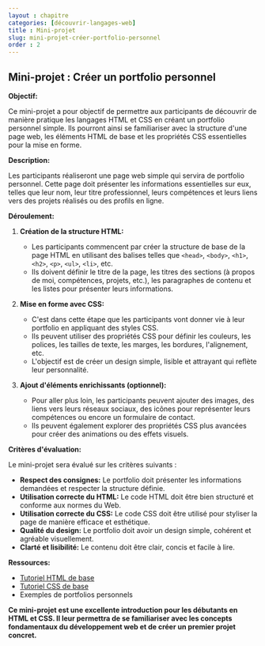 ```yaml
---
layout : chapitre
categories: [découvrir-langages-web]
title : Mini-projet
slug: mini-projet-créer-portfolio-personnel
order : 2
---
```


## Mini-projet : Créer un portfolio personnel

**Objectif:**

Ce mini-projet a pour objectif de permettre aux participants de découvrir de manière pratique les langages HTML et CSS en créant un portfolio personnel simple. Ils pourront ainsi se familiariser avec la structure d'une page web, les éléments HTML de base et les propriétés CSS essentielles pour la mise en forme.

**Description:**

Les participants réaliseront une page web simple qui servira de portfolio personnel. Cette page doit présenter les informations essentielles sur eux, telles que leur nom, leur titre professionnel, leurs compétences et leurs liens vers des projets réalisés ou des profils en ligne.

**Déroulement:**

1. **Création de la structure HTML:**
   * Les participants commencent par créer la structure de base de la page HTML en utilisant des balises telles que `<head>`, `<body>`, `<h1>`, `<h2>`, `<p>`, `<ul>`, `<li>`, etc.
   * Ils doivent définir le titre de la page, les titres des sections (à propos de moi, compétences, projets, etc.), les paragraphes de contenu et les listes pour présenter leurs informations.

2. **Mise en forme avec CSS:**
   * C'est dans cette étape que les participants vont donner vie à leur portfolio en appliquant des styles CSS.
   * Ils peuvent utiliser des propriétés CSS pour définir les couleurs, les polices, les tailles de texte, les marges, les bordures, l'alignement, etc.
   * L'objectif est de créer un design simple, lisible et attrayant qui reflète leur personnalité.

3. **Ajout d'éléments enrichissants (optionnel):**
   * Pour aller plus loin, les participants peuvent ajouter des images, des liens vers leurs réseaux sociaux, des icônes pour représenter leurs compétences ou encore un formulaire de contact.
   * Ils peuvent également explorer des propriétés CSS plus avancées pour créer des animations ou des effets visuels.

**Critères d'évaluation:**

Le mini-projet sera évalué sur les critères suivants :

* **Respect des consignes:** Le portfolio doit présenter les informations demandées et respecter la structure définie.
* **Utilisation correcte du HTML:** Le code HTML doit être bien structuré et conforme aux normes du Web.
* **Utilisation correcte du CSS:** Le code CSS doit être utilisé pour styliser la page de manière efficace et esthétique.
* **Qualité du design:** Le portfolio doit avoir un design simple, cohérent et agréable visuellement.
* **Clarté et lisibilité:** Le contenu doit être clair, concis et facile à lire.

**Ressources:**

* [Tutoriel HTML de base](https://www.w3schools.com/html/default.asp)
* [Tutoriel CSS de base](https://www.w3schools.com/css/default.asp)
* Exemples de portfolios personnels

**Ce mini-projet est une excellente introduction pour les débutants en HTML et CSS. Il leur permettra de se familiariser avec les concepts fondamentaux du développement web et de créer un premier projet concret.**
